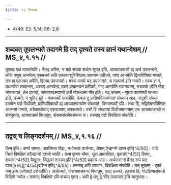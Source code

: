 ```yaml
---
title: १३ टिप्पन्यः

---
```

- 4/49: E2: 5,14; E6: 2,8

____________________________________________


## शब्दवत् तूपलभ्यते तदागमे हि तद् दृश्यते तस्य ज्ञानं यथान्येषाम् // MS_४,१.१५ //

तुशब्दः पक्षं व्यावर्तयति। नैतद् अस्ति, न यज्ञे संख्या शब्देन श्रूयत इति, आख्यातवाच्ये ह्य् अर्थ उपलभ्यते, लोके पशुम् आनयेत्य् एकवचने सति एकत्वपशुविशिष्टम् आनयनं प्रतीयते, पश्व् आनयेति द्वित्वविशिष्टं गम्यते, तत्र ह्य् एकत्वम् अपैति, द्वित्वम् उपजायते। यस्य चागमे यद् उपजायते, स तस्यार्थ इति गम्यते। तस्य ज्ञानं, यथान्येषां शब्दानाम्, अश्वम् आनयेत्य् उक्ते ऽश्वानयनं प्रतीयते, गाम् आनयेति गवानयनम्, तत्राश्वो ऽपैति गौश् चोपजायते, तेन ज्ञायते, अश्वशब्दस्याश्वो ऽर्थो गोशब्दस्य गौर् इति।
यद् उक्तम् - श्रुत्या वाक्यार्थो बाध्यत इति, उच्यते, न श्रुतिर् ब्रूते - वाक्यार्थो नास्तीति, केवलं तु प्रातिपदिकार्थगतां संख्याम् आह, नादृशी संख्या वाक्येन यज्ञे विधीयते, प्रातिपदिकार्थो ह्य् आख्यातवाच्येन संबध्यते, विभक्त्यर्थो ऽपि। तथा हि, तद्विशेषणविशिष्ट आलम्भो गम्यते, तत्रैकार्थत्वाद् एकवाक्यम् अवकल्पते। पशौ हि संख्यायां विधीयमानायाम् एक आख्यातशब्दो न शक्नुयात्, आख्यातार्थं विधातुम्, संख्यासंख्येयसंबन्धं च। तस्माद् यज्ञे विवक्षिता संख्येति।


____________________________________________


## तद्वच् च लिङ्गदर्शनम् // MS_४,१.१६ //

किम् इति। कर्णा याम्याः, अवलिप्ता रौद्राः, नभोरूपाः पार्जन्याः, तेषाम् ऐन्द्राग्नो दशम इति[^4/50]। यदि त्रित्वं विवक्षितं तदैन्द्राग्नो दशमो भवति। तथा कृष्णा भौमाः, धूम्रा आन्तरिक्षाः, वृहन्तो[^4/51] दिव्याः, शवला[^4/52] वैद्युताः, सिद्धास् तारका इति[^4/53] प्रकृत्य आह - अर्धमासानां वैतद् रूपं यत् पञ्च[४४६][^4/54]दशिन इति[^4/55]। तस्माद् अपि पश्यामः, विवक्षिता संख्येति। यत् तूक्तम् - एकां गाम् इत्य् अविवक्षां दर्शयतीति। अत्रोच्यते, गोसंख्यासंबन्धं विधातुम्, एतद् उच्यते, इतरथा हि, गोदक्षिणासंबन्धो विहितो गम्येत। तस्माद् विवक्षिते ऽपि वाच्यम् एतत्। अवी द्वे धेनू द्वे त्रीन् ललामान् इति चानुवादाः।
